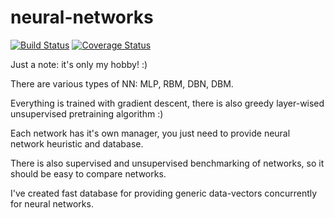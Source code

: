 neural-networks
======

[![Build Status](https://travis-ci.org/snurkabill/neural-networks.svg?branch=master)](https://travis-ci.org/snurkabill/neural-networks)
[![Coverage Status](https://coveralls.io/repos/snurkabill/neural-networks/badge.svg)](https://coveralls.io/r/snurkabill/neural-networks)

Just a note: it's only my hobby! :) 

There are various types of NN: MLP, RBM, DBN, DBM. 

Everything is trained with gradient descent, there is also greedy layer-wised unsupervised pretraining algorithm :)

Each network has it's own manager, you just need to provide neural network heuristic and database.

There is also supervised and unsupervised benchmarking of networks, so it should be easy to compare networks. 

I've created fast database for providing generic data-vectors concurrently for neural networks.

